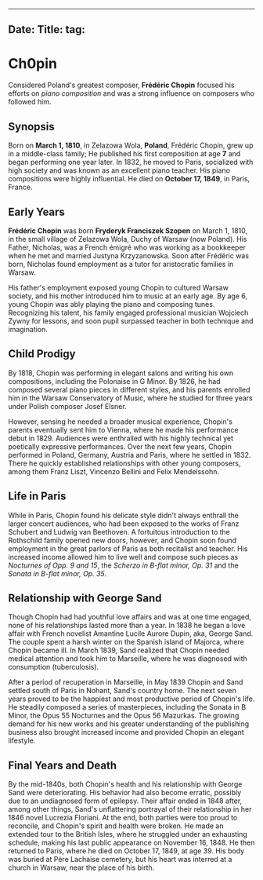 ----
Date:
Title:
tag:
---

# Ch0pin

Considered Poland's greatest composer, **Frédéric Chopin** focused his efforts on _piano composition_ and was a strong influence on composers who followed him.

## Synopsis

Born on **March 1, 1810**, in Zelazowa Wola, **Poland**, Frédéric Chopin, grew up in a middle-class family;
He published his first composition at age **7** and began performing one year later.
In 1832, he moved to Paris, socialized with high society and was known as an excellent piano teacher. His piano compositions were highly influential. He died on **October 17, 1849**, in Paris, France.

## Early Years

**Frédéric Chopin** was born **Fryderyk Franciszek Szopen** on March 1, 1810, in the small village of Zelazowa Wola, Duchy of Warsaw (now Poland). His Father, Nicholas, was a French émigré who was working as a bookkeeper when he met and married Justyna Krzyzanowska. Soon after Frédéric was born, Nicholas found employment as a tutor for aristocratic families in Warsaw.

His father's employment exposed young Chopin to cultured Warsaw society, and his mother introduced him to music at an early age. By age 6, young Chopin was ably playing the piano and composing tunes. Recognizing his talent, his family engaged professional musician Wojciech Zywny for lessons, and soon pupil surpassed teacher in both technique and imagination.

## Child Prodigy

By 1818, Chopin was performing in elegant salons and writing his own compositions, including the Polonaise in G Minor. By 1826, he had composed several piano pieces in different styles, and his parents enrolled him in the Warsaw Conservatory of Music, where he studied for three years under Polish composer Josef Elsner.

However, sensing he needed a broader musical experience, Chopin's parents eventually sent him to Vienna, where he made his performance debut in 1829. Audiences were enthralled with his highly technical yet poetically expressive performances. Over the next few years, Chopin performed in Poland, Germany, Austria and Paris, where he settled in 1832. There he quickly established relationships with other young composers, among them Franz Liszt, Vincenzo Bellini and Felix Mendelssohn.

## Life in Paris

While in Paris, Chopin found his delicate style didn't always enthrall the larger concert audiences, who had been exposed to the works of Franz Schubert and Ludwig van Beethoven. A fortuitous introduction to the Rothschild family opened new doors, however, and Chopin soon found employment in the great parlors of Paris as both recitalist and teacher. His increased income allowed him to live well and compose such pieces as _Nocturnes of Opp. 9 and 15_, the _Scherzo in B-flat minor, Op. 31_ and the _Sonata in B-flat minor, Op. 35_.

## Relationship with George Sand

Though Chopin had had youthful love affairs and was at one time engaged, none of his relationships lasted more than a year. In 1838 he began a love affair with French novelist Amantine Lucile Aurore Dupin, aka, George Sand. The couple spent a harsh winter on the Spanish island of Majorca, where Chopin became ill. In March 1839, Sand realized that Chopin needed medical attention and took him to Marseille, where he was diagnosed with consumption (tuberculosis).

After a period of recuperation in Marseille, in May 1839 Chopin and Sand settled south of Paris in Nohant, Sand's country home. The next seven years proved to be the happiest and most productive period of Chopin's life. He steadily composed a series of masterpieces, including the Sonata in B Minor, the Opus 55 Nocturnes and the Opus 56 Mazurkas. The growing demand for his new works and his greater understanding of the publishing business also brought increased income and provided Chopin an elegant lifestyle.

## Final Years and Death

By the mid-1840s, both Chopin's health and his relationship with George Sand were deteriorating. His behavior had also become erratic, possibly due to an undiagnosed form of epilepsy. Their affair ended in 1848 after, among other things, Sand's unflattering portrayal of their relationship in her 1846 novel Lucrezia Floriani. At the end, both parties were too proud to reconcile, and Chopin's spirit and health were broken. He made an extended tour to the British Isles, where he struggled under an exhausting schedule, making his last public appearance on November 16, 1848. He then returned to Paris, where he died on October 17, 1849, at age 39. His body was buried at Père Lachaise cemetery, but his heart was interred at a church in Warsaw, near the place of his birth.
